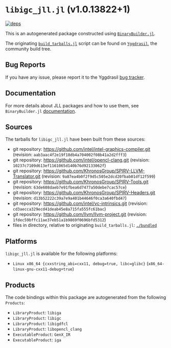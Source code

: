 # `libigc_jll.jl` (v1.0.13822+1)

[![deps](https://juliahub.com/docs/libigc_jll/deps.svg)](https://juliahub.com/ui/Packages/libigc_jll/VYxxR?page=2)

This is an autogenerated package constructed using [`BinaryBuilder.jl`](https://github.com/JuliaPackaging/BinaryBuilder.jl).

The originating [`build_tarballs.jl`](https://github.com/JuliaPackaging/Yggdrasil/blob/fe7a0ea63fd894cbde317839f9f9d2a0801607ec/L/libigc/build_tarballs.jl) script can be found on [`Yggdrasil`](https://github.com/JuliaPackaging/Yggdrasil/), the community build tree.

## Bug Reports

If you have any issue, please report it to the Yggdrasil [bug tracker](https://github.com/JuliaPackaging/Yggdrasil/issues).

## Documentation

For more details about JLL packages and how to use them, see `BinaryBuilder.jl` [documentation](https://docs.binarybuilder.org/stable/jll/).

## Sources

The tarballs for `libigc_jll.jl` have been built from these sources:

* git repository: https://github.com/intel/intel-graphics-compiler.git (revision: `aab3aac4f2e19f18db4a704002f08b41a2d2fff3`)
* git repository: https://github.com/intel/opencl-clang.git (revision: `10237c7109d613ef1161065d140b76d92133062f`)
* git repository: https://github.com/KhronosGroup/SPIRV-LLVM-Translator.git (revision: `9a87ea4b0f2f9d5c505e2dcd20fbab01df12f599`)
* git repository: https://github.com/KhronosGroup/SPIRV-Tools.git (revision: `63de608daeb7e91fbea6d7477a50debe7cac57ce`)
* git repository: https://github.com/KhronosGroup/SPIRV-Headers.git (revision: `d13b52222c39a7e9a401b44646f0ca3a640fbd47`)
* git repository: https://github.com/intel/vc-intrinsics.git (revision: `cd3aecca329ecd41deab45e8a715fa555fc61bac`)
* git repository: https://github.com/llvm/llvm-project.git (revision: `1fdec59bffc11ae37eb51a1b9869f0696bfd5312`)
* files in directory, relative to originating `build_tarballs.jl`: [`./bundled`](https://github.com/JuliaPackaging/Yggdrasil/tree/fe7a0ea63fd894cbde317839f9f9d2a0801607ec/L/libigc/bundled)

## Platforms

`libigc_jll.jl` is available for the following platforms:

* `Linux x86_64 {cxxstring_abi=cxx11, debug=true, libc=glibc}` (`x86_64-linux-gnu-cxx11-debug+true`)

## Products

The code bindings within this package are autogenerated from the following `Products`:

* `LibraryProduct`: `libiga`
* `LibraryProduct`: `libigc`
* `LibraryProduct`: `libigdfcl`
* `LibraryProduct`: `libopencl_clang`
* `ExecutableProduct`: `GenX_IR`
* `ExecutableProduct`: `iga`
